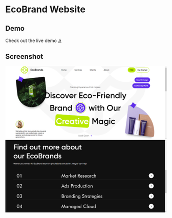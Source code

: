 # EcoBrand Website

## Demo

Check out the live demo [↗️](https://mohit-kucheriya.github.io/EcoBrand_Website/)

## Screenshot
![Screenshot 1](https://github.com/Mohit-Kucheriya/EcoBrand_Website/blob/13159ed1a5b0ca777cbefa9a5158f5a06445fb5e/Screenshot/1.png)
![Screenshot 2](https://github.com/Mohit-Kucheriya/EcoBrand_Website/blob/13159ed1a5b0ca777cbefa9a5158f5a06445fb5e/Screenshot/2.png)
